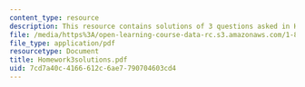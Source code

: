 ```yaml
---
content_type: resource
description: This resource contains solutions of 3 questions asked in Homework 3.
file: /media/https%3A/open-learning-course-data-rc.s3.amazonaws.com/1-85-water-and-wastewater-treatment-engineering-spring-2006/7cd7a40c4166612c6ae7790704603cd4_Homework3solutions.pdf
file_type: application/pdf
resourcetype: Document
title: Homework3solutions.pdf
uid: 7cd7a40c-4166-612c-6ae7-790704603cd4
---
```

